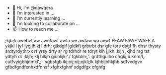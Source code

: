 - 👋 Hi, I’m @dawqera
- 👀 I’m interested in ...
- 🌱 I’m currently learning ...
- 💞️ I’m looking to collaborate on ...
- 📫 How to reach me ...

<!---
dawqera/dawqera is a ✨ special ✨ repository because its `README.md` (this file) appears on your GitHub profile.
You can click the Preview link to take a look at your changes.
--->
;kjb;k
awebvf aw awefawf awfa we awfaw wa aewf FEAW FAWE WAEF A
ykjkl l
jyf lyg jh kj l
drh; glkdglf jgldkfj grbtrbt
dsr gfe tsrs
dsgf fh dhsr thysty srdtyrdythrxx
rt yrsy drty sr
rg tdrhdr
re tdryt 
klh j;lkh ;kljh ;kjhd
rsg tst ydtyh dr
;kljh; klj hlkjh
giuhlijk;'./
fgkblm;,'.
grdthguiho
chgkj,b.knm/l,.
cutfvyigbhjnmkl',;.'
sgbsfgb
ikj;oij;oij;ojklj;lk
kjhbljbhkjhb
sdfvxdgvx
gfbdfgndfxnhxdfnhsf
xfghxfghnf
xdgdfgx
cfghfg
